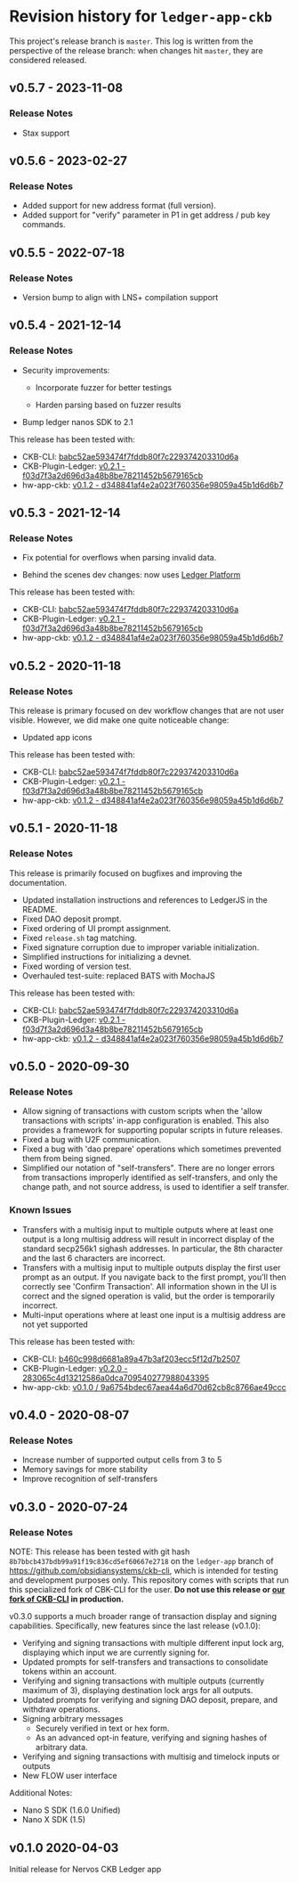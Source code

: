 # Revision history for `ledger-app-ckb`

This project's release branch is `master`.
This log is written from the perspective of the release branch: when changes hit `master`, they are considered released.

## v0.5.7 - 2023-11-08

### Release Notes

- Stax support

## v0.5.6 - 2023-02-27

### Release Notes

- Added support for new address format (full version).
- Added support for "verify" parameter in P1 in get address / pub key commands.

## v0.5.5 - 2022-07-18

### Release Notes

- Version bump to align with LNS+ compilation support

## v0.5.4 - 2021-12-14

### Release Notes

- Security improvements:

  - Incorporate fuzzer for better testings

  - Harden parsing based on fuzzer results

- Bump ledger nanos SDK to 2.1

This release has been tested with:
- CKB-CLI: [babc52ae593474f7fddb80f7c229374203310d6a](https://github.com/nervosnetwork/ckb-cli/tree/ledger-support)
- CKB-Plugin-Ledger: [v0.2.1 - f03d7f3a2d696d3a48b8be78211452b5679165cb](https://github.com/obsidiansystems/ckb-plugin-ledger/releases/tag/v0.2.1)
- hw-app-ckb: [v0.1.2 - d348841af4e2a023f760356e98059a45b1d6d6b7](https://github.com/obsidiansystems/hw-app-ckb/releases/tag/v0.1.2)

## v0.5.3 - 2021-12-14

### Release Notes

- Fix potential for overflows when parsing invalid data.

- Behind the scenes dev changes: now uses [Ledger Platform](https://github.com/obsidiansystems/ledger-platform)

This release has been tested with:
- CKB-CLI: [babc52ae593474f7fddb80f7c229374203310d6a](https://github.com/nervosnetwork/ckb-cli/tree/ledger-support)
- CKB-Plugin-Ledger: [v0.2.1 - f03d7f3a2d696d3a48b8be78211452b5679165cb](https://github.com/obsidiansystems/ckb-plugin-ledger/releases/tag/v0.2.1)
- hw-app-ckb: [v0.1.2 - d348841af4e2a023f760356e98059a45b1d6d6b7](https://github.com/obsidiansystems/hw-app-ckb/releases/tag/v0.1.2)

## v0.5.2 - 2020-11-18

### Release Notes

This release is primary focused on dev workflow changes that are not user visible.
However, we did make one quite noticeable change:

- Updated app icons

This release has been tested with:
- CKB-CLI: [babc52ae593474f7fddb80f7c229374203310d6a](https://github.com/nervosnetwork/ckb-cli/tree/ledger-support)
- CKB-Plugin-Ledger: [v0.2.1 - f03d7f3a2d696d3a48b8be78211452b5679165cb](https://github.com/obsidiansystems/ckb-plugin-ledger/releases/tag/v0.2.1)
- hw-app-ckb: [v0.1.2 - d348841af4e2a023f760356e98059a45b1d6d6b7](https://github.com/obsidiansystems/hw-app-ckb/releases/tag/v0.1.2)

## v0.5.1 - 2020-11-18

### Release Notes

This release is primarily focused on bugfixes and improving the documentation.

- Updated installation instructions and references to LedgerJS in the README.
- Fixed DAO deposit prompt.
- Fixed ordering of UI prompt assignment.
- Fixed `release.sh` tag matching.
- Fixed signature corruption due to improper variable initialization.
- Simplified instructions for initializing a devnet.
- Fixed wording of version test.
- Overhauled test-suite: replaced BATS with MochaJS

This release has been tested with:
- CKB-CLI: [babc52ae593474f7fddb80f7c229374203310d6a](https://github.com/nervosnetwork/ckb-cli/tree/ledger-support)
- CKB-Plugin-Ledger: [v0.2.1 - f03d7f3a2d696d3a48b8be78211452b5679165cb](https://github.com/obsidiansystems/ckb-plugin-ledger/releases/tag/v0.2.1)
- hw-app-ckb: [v0.1.2 - d348841af4e2a023f760356e98059a45b1d6d6b7](https://github.com/obsidiansystems/hw-app-ckb/releases/tag/v0.1.2)

## v0.5.0 - 2020-09-30

### Release Notes
- Allow signing of transactions with custom scripts when the 'allow transactions with scripts' in-app configuration is enabled.
  This also provides a framework for supporting popular scripts in future releases.
- Fixed a bug with U2F communication.
- Fixed a bug with 'dao prepare' operations which sometimes prevented them from being signed.
- Simplified our notation of "self-transfers". There are no longer errors from transactions improperly identified as self-transfers, and only the change path, and not source address, is used to identifier a self transfer.

### Known Issues
- Transfers with a multisig input to multiple outputs where at least one output is a long multisig address will result in incorrect display of the standard secp256k1 sighash addresses. In particular, the 8th character and the last 6 characters are incorrect.
- Transfers with a multisig input to multiple outputs display the first user prompt as an output. If you navigate back to the first prompt, you'll then correctly see 'Confirm Transaction'. All information shown in the UI is correct and the signed operation is valid, but the order is temporarily incorrect.
- Multi-input operations where at least one input is a multisig address are not yet supported

This release has been tested with:
- CKB-CLI: [b460c998d6681a89a47b3af203ecc5f12d7b2507](https://github.com/obsidiansystems/ckb-cli/commit/b460c998d6681a89a47b3af203ecc5f12d7b2507)
- CKB-Plugin-Ledger: [v0.2.0 - 283065c4d13212586a0dca709540277988043395](https://github.com/obsidiansystems/ckb-plugin-ledger/commit/283065c4d13212586a0dca709540277988043395)
- hw-app-ckb: [v0.1.0 / 9a6754bdec67aea44a6d70d62cb8c8766ae49ccc](https://github.com/obsidiansystems/hw-app-ckb/commit/9a6754bdec67aea44a6d70d62cb8c8766ae49ccc)

## v0.4.0 - 2020-08-07

### Release Notes
- Increase number of supported output cells from 3 to 5
- Memory savings for more stability
- Improve recognition of self-transfers

## v0.3.0 - 2020-07-24

### Release Notes

NOTE: This release has been tested with git hash `8b7bbcb437bdb99a91f19c836cd5ef60667e2718` on the `ledger-app` branch of https://github.com/obsidiansystems/ckb-cli, which is intended for testing and development purposes only. This repository comes with scripts that run this specialized fork of CBK-CLI for the user. **Do not use this release or [our fork of CKB-CLI](https://github.com/obsidiansystems/ckb-cli) in production.**

v0.3.0 supports a much broader range of transaction display and signing capabilities. Specifically, new features since the last release (v0.1.0):
* Verifying and signing transactions with multiple different input lock arg, displaying which input we are currently signing for.
* Updated prompts for self-transfers and transactions to consolidate tokens within an account.
* Verifying and signing transactions with multiple outputs (currently maximum of 3), displaying destination lock args for all outputs.
* Updated prompts for verifying and signing DAO deposit, prepare, and withdraw operations.
* Signing arbitrary messages
  * Securely verified in text or hex form.
  * As an advanced opt-in feature, verifying and signing hashes of arbitrary data.
* Verifying and signing transactions with multisig and timelock inputs or outputs
* New FLOW user interface

Additional Notes:
* Nano S SDK (1.6.0 Unified)
* Nano X SDK (1.5)

## v0.1.0 2020-04-03

Initial release for Nervos CKB Ledger app
